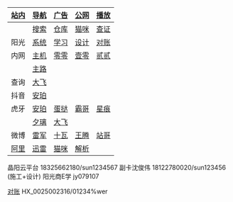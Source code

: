 |[站内](https://zian.netlify.app/other/web.html)|[导航](https://zian.netlify.app/other/web.html)|[广告](https://zian.netlify.app/other/adb.html)|[公网](https://zian.netlify.app/ipv6)|[播放](https://zian.netlify.app/other/m3u8.html)|
|-|-|-|-|-|
||[搜索](https://zian.netlify.app/other/bing.html)|[仓库](https://666937.xyz:8899/?u=http://hsck.net/&p=/)|[猫咪](http://192.168.10.211)|[查证](https://cx.mem.gov.cn/special)|
|阳光|[系统](https://hicp.sungrow-re.com)|[学习](https://edu.sungrow-re.com)|[设计](https://isolarroof.sungrowplant.com/)|[对账](http://ygfppt.sungrow-re.com:8081/login)|
|内网|[主机](http://5.mm)|[零零](http://200.mm)|[壹零](http://210.mm)|[贰贰](http://222.mm)|
||[主路](http://192.168.10.1)||||
|查询|[大飞](https://www.op.gg/summoners/kr/Hide%20on%20bush/ingame)|||
|抖音|[安珀](https://live.douyin.com/356402078496)||||
|虎牙|[安珀](https://m.huya.com/20411512)|[蛋挞](https://m.huya.com/799147)|[霸哥](https://m.huya.com/189201)|[星痕](https://m.huya.com/699772)|
||[夕璃](https://m.huya.com/21809097)|[大飞](https://m.huya.com/138156)||
|微博|[雷军](https://m.weibo.cn/u/1749127163)|[十瓦](https://m.weibo.cn/u/1892653244)|[王腾](https://m.weibo.cn/u/1654901425)|[站哥](https://m.weibo.cn/u/6048569942)|
|[阿里](http://120.76.158.149/?from=/)|[迅雷](http://120.76.158.149:996)|[猫咪](http://120.76.158.149:213)|[解析](https://jx.xmflv.cc/?url=)||


晶阳云平台 18325662180/sun1234567
副卡沈俊伟 18122780020/sun123456 (施工+设计)
阳光商E学  jy079107

[对账](http://ygfppt.sungrow-re.com:8081/login) HX_0025002316/01234%wer
